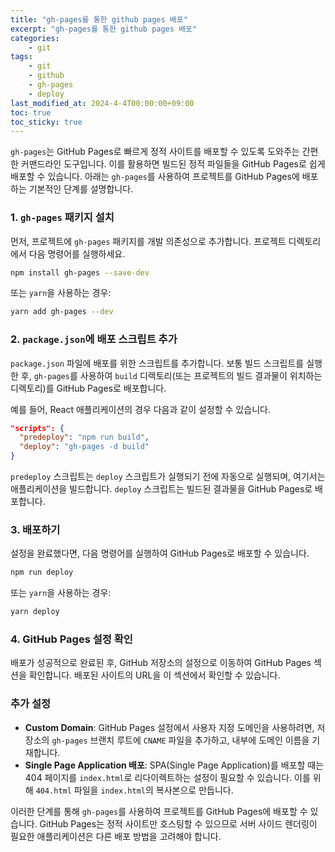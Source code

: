 ```yaml
---
title: "gh-pages를 통한 github pages 배포"
excerpt: "gh-pages를 통한 github pages 배포"
categories:
    - git
tags:
    - git
    - github
    - gh-pages
    - deploy
last_modified_at: 2024-4-4T00:00:00+09:00
toc: true
toc_sticky: true
---
```


`gh-pages`는 GitHub Pages로 빠르게 정적 사이트를 배포할 수 있도록 도와주는 간편한 커맨드라인 도구입니다. 이를 활용하면 빌드된 정적 파일들을 GitHub Pages로 쉽게 배포할 수 있습니다. 아래는 `gh-pages`를 사용하여 프로젝트를 GitHub Pages에 배포하는 기본적인 단계를 설명합니다.

### 1. `gh-pages` 패키지 설치

먼저, 프로젝트에 `gh-pages` 패키지를 개발 의존성으로 추가합니다. 프로젝트 디렉토리에서 다음 명령어를 실행하세요.

```bash
npm install gh-pages --save-dev
```

또는 `yarn`을 사용하는 경우:

```bash
yarn add gh-pages --dev
```

### 2. `package.json`에 배포 스크립트 추가

`package.json` 파일에 배포를 위한 스크립트를 추가합니다. 보통 빌드 스크립트를 실행한 후, `gh-pages`를 사용하여 `build` 디렉토리(또는 프로젝트의 빌드 결과물이 위치하는 디렉토리)를 GitHub Pages로 배포합니다.

예를 들어, React 애플리케이션의 경우 다음과 같이 설정할 수 있습니다.

```json
"scripts": {
  "predeploy": "npm run build",
  "deploy": "gh-pages -d build"
}
```

`predeploy` 스크립트는 `deploy` 스크립트가 실행되기 전에 자동으로 실행되며, 여기서는 애플리케이션을 빌드합니다. `deploy` 스크립트는 빌드된 결과물을 GitHub Pages로 배포합니다.

### 3. 배포하기

설정을 완료했다면, 다음 명령어를 실행하여 GitHub Pages로 배포할 수 있습니다.

```bash
npm run deploy
```

또는 `yarn`을 사용하는 경우:

```bash
yarn deploy
```

### 4. GitHub Pages 설정 확인

배포가 성공적으로 완료된 후, GitHub 저장소의 설정으로 이동하여 GitHub Pages 섹션을 확인합니다. 배포된 사이트의 URL을 이 섹션에서 확인할 수 있습니다.

### 추가 설정

- **Custom Domain**: GitHub Pages 설정에서 사용자 지정 도메인을 사용하려면, 저장소의 `gh-pages` 브랜치 루트에 `CNAME` 파일을 추가하고, 내부에 도메인 이름을 기재합니다.
- **Single Page Application 배포**: SPA(Single Page Application)를 배포할 때는 404 페이지를 `index.html`로 리다이렉트하는 설정이 필요할 수 있습니다. 이를 위해 `404.html` 파일을 `index.html`의 복사본으로 만듭니다.

이러한 단계를 통해 `gh-pages`를 사용하여 프로젝트를 GitHub Pages에 배포할 수 있습니다. GitHub Pages는 정적 사이트만 호스팅할 수 있으므로 서버 사이드 렌더링이 필요한 애플리케이션은 다른 배포 방법을 고려해야 합니다.
